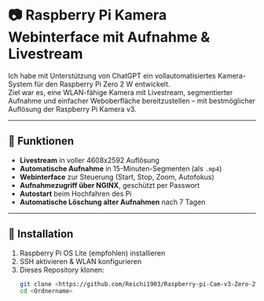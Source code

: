 # 📷 Raspberry Pi Kamera Webinterface mit Aufnahme & Livestream

Ich habe mit Unterstützung von ChatGPT ein vollautomatisiertes Kamera-System für den Raspberry Pi Zero 2 W entwickelt.  
Ziel war es, eine WLAN-fähige Kamera mit Livestream, segmentierter Aufnahme und einfacher Weboberfläche bereitzustellen – mit bestmöglicher Auflösung der Raspberry Pi Kamera v3.

---

## 🔧 Funktionen

- **Livestream** in voller 4608x2592 Auflösung
- **Automatische Aufnahme** in 15-Minuten-Segmenten (als `.mp4`)
- **Webinterface** zur Steuerung (Start, Stop, Zoom, Autofokus)
- **Aufnahmezugriff über NGINX**, geschützt per Passwort
- **Autostart** beim Hochfahren des Pi
- **Automatische Löschung alter Aufnahmen** nach 7 Tagen

---

## 🚀 Installation

1. Raspberry Pi OS Lite (empfohlen) installieren
2. SSH aktivieren & WLAN konfigurieren
3. Dieses Repository klonen:
   ```bash
   git clone <https://github.com/Reichi1903/Raspberry-pi-Cam-v3-Zero-2W-Stream/blob/main/install_full_camera_segmented.sh>
   cd <Ordnername>
